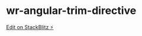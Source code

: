 # wr-angular-trim-directive

[Edit on StackBlitz ⚡️](https://stackblitz.com/edit/wr-angular-trim-directive)